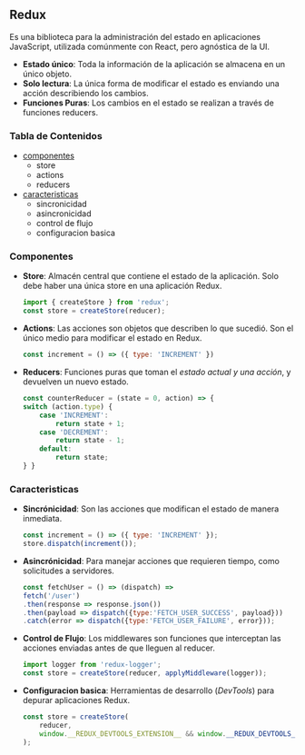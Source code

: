 ## Redux

Es una biblioteca para la administración del estado en aplicaciones JavaScript, utilizada comúnmente con React, pero agnóstica de la UI.
   
* __Estado único__: Toda la información de la aplicación se almacena en un único objeto.
* __Solo lectura__: La única forma de modificar el estado es enviando una acción describiendo los cambios.
* __Funciones Puras__: Los cambios en el estado se realizan a través de funciones reducers.

### Tabla de Contenidos
 * [componentes](#componentes)
    * store
    * actions
    * reducers
 * [caracteristicas](#caracteristicas)
    * sincronicidad
    * asincronicidad
    * control de flujo
    * configuracion basica

### Componentes
   
* __Store__: Almacén central que contiene el estado de la aplicación. Solo debe haber una única store en una aplicación Redux.
    ```js
    import { createStore } from 'redux';
    const store = createStore(reducer);
    ```
* __Actions__: Las acciones son objetos que describen lo que sucedió. Son el único medio para modificar el estado en Redux.
    ```js
    const increment = () => ({ type: 'INCREMENT' })
    ```
* __Reducers__: Funciones puras que toman el _estado actual y una acción_, y devuelven un nuevo estado.
    ```js
    const counterReducer = (state = 0, action) => {
    switch (action.type) {
        case 'INCREMENT': 
            return state + 1;
        case 'DECREMENT': 
            return state - 1;
        default: 
            return state;
    } }
    ```

### Caracteristicas

* __Sincrónicidad__: Son las acciones que modifican el estado de manera inmediata.
    ```js
    const increment = () => ({ type: 'INCREMENT' });
    store.dispatch(increment());
    ```
* __Asincrónicidad__: Para manejar acciones que requieren tiempo, como solicitudes a servidores.
    ```js
    const fetchUser = () => (dispatch) => 
    fetch('/user')
    .then(response => response.json())
    .then(payload => dispatch({type:'FETCH_USER_SUCCESS', payload}))
    .catch(error => dispatch({type:'FETCH_USER_FAILURE', error}));
    ```  
* __Control de Flujo__: Los middlewares son funciones que interceptan las acciones enviadas antes de que lleguen al reducer.
    ```js
    import logger from 'redux-logger';
    const store = createStore(reducer, applyMiddleware(logger));
    ```
* __Configuracion basica__: Herramientas de desarrollo (_DevTools_) para depurar aplicaciones Redux.
    ```js
    const store = createStore(
        reducer,
        window.__REDUX_DEVTOOLS_EXTENSION__ && window.__REDUX_DEVTOOLS_EXTENSION__()
    );
    ```